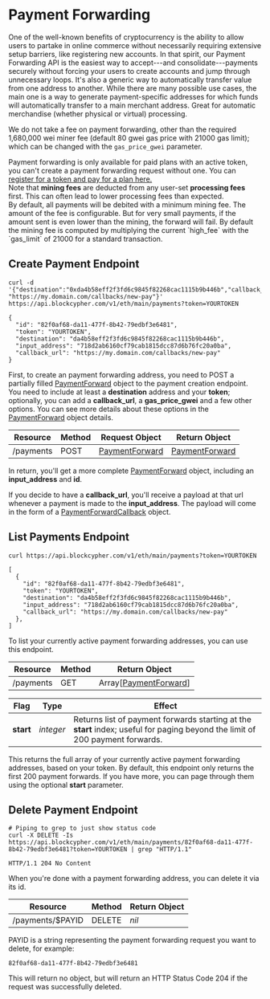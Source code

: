 # Payment Forwarding

One of the well-known benefits of cryptocurrency is the ability to allow users to partake in online commerce without necessarily requiring extensive setup barriers, like registering new accounts. In that spirit, our Payment Forwarding API is the easiest way to accept---and consolidate---payments securely without forcing your users to create accounts and jump through unnecessary loops. It's also a generic way to automatically transfer value from one address to another. While there are many possible use cases, the main one is a way to generate payment-specific addresses for which funds will automatically transfer to a main merchant address. Great for automatic merchandise (whether physical or virtual) processing.

We do not take a fee on payment forwarding, other than the required 1,680,000 wei miner fee (default 80 gwei gas price with 21000 gas limit); which can be changed with the `gas_price_gwei` parameter.

<aside class="notice">
Payment forwarding is only available for paid plans with an active token, you can't create a payment forwarding request without one. You can <a href="http://accounts.blockcypher.com">register for a token and pay for a plan here.</a>
</aside>

<aside class="notice">
Note that <b>mining fees</b> are deducted from any user-set <b>processing fees</b> first. This can often lead to lower processing fees than expected.
</aside>

<aside class="warning">
By default, all payments will be debited with a minimum mining fee. The amount of the fee is configurable. But for very small payments, if the amount sent is even lower than the mining, the forward will fail. By default the mining fee is computed by multiplying the current `high_fee` with the `gas_limit` of 21000 for a standard transaction.

</aside>

## Create Payment Endpoint

```shell
curl -d '{"destination":"0xda4b58eff2f3fd6c9845f82268cac1115b9b446b","callback_url": "https://my.domain.com/callbacks/new-pay"}' https://api.blockcypher.com/v1/eth/main/payments?token=YOURTOKEN

{
  "id": "82f0af68-da11-477f-8b42-79edbf3e6481",
  "token": "YOURTOKEN",
  "destination": "da4b58eff2f3fd6c9845f82268cac1115b9b446b",
  "input_address": "718d2ab6160cf79cab1815dcc87d6b76fc20a0ba",
  "callback_url": "https://my.domain.com/callbacks/new-pay"
}
```

First, to create an payment forwarding address, you need to POST a partially filled [PaymentForward](#paymentforward) object to the payment creation endpoint. You need to include at least a **destination** address and your **token**; optionally, you can add a **callback_url**, a **gas_price_gwei** and a few other options. You can see more details about these options in the [PaymentForward](#paymentforward) object details.

Resource | Method | Request Object | Return Object
-------- | ------ | -------------- | -------------
/payments | POST | [PaymentForward](#paymentforward) | [PaymentForward](#paymentforward)

In return, you'll get a more complete [PaymentForward](#PaymentForward) object, including an **input_address** and **id**.

<aside class="notice">
If you decide to have a <b>callback_url</b>, you'll receive a payload at that url whenever a payment is made to the <b>input_address</b>. The payload will come in the form of a <a href="#paymentforwardcallback">PaymentForwardCallback</a> object.
</aside>

## List Payments Endpoint

```shell
curl https://api.blockcypher.com/v1/eth/main/payments?token=YOURTOKEN

[
  {
    "id": "82f0af68-da11-477f-8b42-79edbf3e6481",
    "token": "YOURTOKEN",
    "destination": "da4b58eff2f3fd6c9845f82268cac1115b9b446b",
    "input_address": "718d2ab6160cf79cab1815dcc87d6b76fc20a0ba",
    "callback_url": "https://my.domain.com/callbacks/new-pay"
  },
]
```

To list your currently active payment forwarding addresses, you can use this endpoint.

Resource | Method | Return Object
-------- | ------ | -------------
/payments | GET | Array[[PaymentForward](#paymentforward)]

Flag | Type | Effect
---- | ---- | ------
**start** | *integer* | Returns list of payment forwards starting at the **start** index; useful for paging beyond the limit of 200 payment forwards.

This returns the full array of your currently active payment forwarding addresses, based on your token. By default, this endpoint only returns the first 200 payment forwards. If you have more, you can page through them using the optional **start** parameter.

## Delete Payment Endpoint

```shell
# Piping to grep to just show status code
curl -X DELETE -Is https://api.blockcypher.com/v1/eth/main/payments/82f0af68-da11-477f-8b42-79edbf3e6481?token=YOURTOKEN | grep "HTTP/1.1"

HTTP/1.1 204 No Content
```

When you're done with a payment forwarding address, you can delete it via its id.

Resource | Method | Return Object
-------- | ------ | -------------
/payments/$PAYID | DELETE |  *nil*

PAYID is a string representing the payment forwarding request you want to delete, for example:

`82f0af68-da11-477f-8b42-79edbf3e6481`

This will return no object, but will return an HTTP Status Code 204 if the request was successfully deleted.
